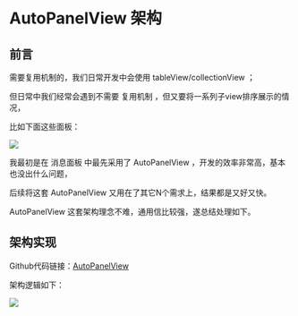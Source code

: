 # AutoPanelView 架构

## 前言

需要复用机制的，我们日常开发中会使用 tableView/collectionView ；

但日常中我们经常会遇到不需要 复用机制 ，但又要将一系列子view排序展示的情况，

比如下面这些面板：

![](https://tva1.sinaimg.cn/large/008i3skNgy1gt2id2yyq3j30hg0eemxe.jpg)

我最初是在 消息面板 中最先采用了 AutoPanelView ，开发的效率非常高，基本也没出什么问题，

后续将这套 AutoPanelView 又用在了其它N个需求上，结果都是又好又快。

AutoPanelView 这套架构理念不难，通用信比较强，遂总结处理如下。

## 架构实现

Github代码链接：[AutoPanelView](https://github.com/BNineCoding/BNAutoPanelViewDemo)

架构逻辑如下：

![](https://tva1.sinaimg.cn/large/008i3skNgy1gt2jr8ett4j314o0gqdif.jpg)

